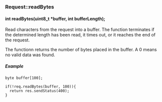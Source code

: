 <h3 id='req-readBytes'>Request::readBytes</h3>
<h4 class='variant'>int readBytes(uint8_t *buffer, int bufferLength);</h4>

Read characters from the request into a buffer. The function terminates if the determined length has been read, it times out, or it reaches the end of the request.

The functionn returns the number of bytes placed in the buffer. A 0 means no valid data was found.

##### Example
```arduino
byte buffer[100];

if(!req.readBytes(buffer, 100)){
  return res.sendStatus(400);
}
```
